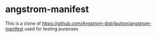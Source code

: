 angstrom-manifest
=================

This is a clone of https://github.com/Angstrom-distribution/angstrom-manifest used for testing purposes


